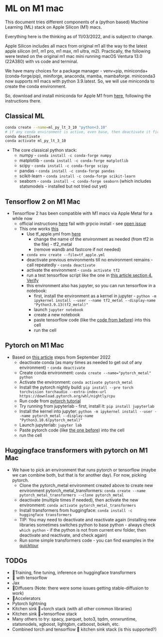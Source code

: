 # ML on M1 mac

This document tries different components of a (python based) Machine Learning (ML) stack on Apple Silicon (M1) macs.

Everything here is the thinking as of 11/03/2022, and is subject to change.

Apple Silicon includes all macs from original m1 all the way to the latest apple silicon (m1, m1 pro, m1 max, m1 ultra, m2). Practically, the following were tested on the original m1 mac mini running macOS Ventura 13.0 (22A380) with vs code and terminal.

We have many choices for a package manager - venv+pip, miniconda+(conda-forge/pip), miniforge, anaconda, mamba, mambaforge.
miniconda3 now supports m1 macs with python 3.9.latest. So, we will use miniconda to create the conda environment.

So, download and install miniconda for Apple M1 from [here](https://docs.conda.io/en/latest/miniconda.html), following the instructions there.

## Classical ML

  ```sh
  conda create --name=ml_py_lt_3_10 "python<3.10"
  # if any conda environment is active, even base, then deactivate it first
  conda deactivate
  conda activate ml_py_lt_3_10
  ```

- The core classical python stack:
  - numpy - `conda install -c conda-forge numpy`
  - matplotlib - `conda install -c conda-forge matplotlib`
  - scipy - `conda install -c conda-forge scipy`
  - pandas - `conda install -c conda-forge pandas`
  - scikit-learn - `conda install -c conda-forge scikit-learn`
  - seaborn - `conda install -c conda-forge seaborn` (which includes statsmodels - installed but not tried out yet)

## Tensorflow 2 on M1 Mac

- Tensorflow 2 has been compatible with M1 macs via Apple Metal for a while now
  - official instructions [here](https://developer.apple.com/metal/tensorflow-plugin/) fail with grpcio install - see [open issue](https://github.com/grpc/grpc/issues/25082)
  - This one works [this](https://wandb.ai/tcapelle/apple_m1_pro/reports/Deep-Learning-on-the-M1-Pro-with-Apple-Silicon---VmlldzoxMjQ0NjY3)
    - Use tf_apple.yml from [here](https://github.com/tcapelle/apple_m1_pro_python/blob/main/tensorflow/tf_apple.yml)
      - change the name of the environment as needed (from tf2 in the file) - tf2_metal
      - (remove wandb and fastcore if not needed)
    - `conda env create --file=tf_apple.yml`
    - deactivate previous environments till no environment remains - call repeatedly - `conda deactivate`
    - activate the environment - `conda activate tf2`
    - run a test tensorflow script like the one in [this article section 4. Verify](https://developer.apple.com/metal/tensorflow-plugin/)
    - this environment also has jupyter, so you can run tensorflow in a notebook:
      - first, install the environment as a kernel in jupyter - `python -m ipykernel install --user --name tf2_metal --display-name "Python3.9.13(tf2_metal)"`
      - launch `jupyter notebook`
      - create a new notebook
      - paste tensorflow code (like the [code from before](https://developer.apple.com/metal/tensorflow-plugin/)) into this cell
      - run the cell

## Pytorch on M1 Mac

- Based on [this article](https://wandb.ai/capecape/pytorch-M1Pro/reports/PyTorch-Runs-On-the-GPU-of-Apple-M1-Macs-Now-Announcement-With-Code-Samples---VmlldzoyMDMyNzMz#-run-this-benchmark-and-contribute-to-this-table-🚀) steps from September 2022
  - deactivate conda (as many times as needed to get out of any environment) - `conda deactivate`
  - Create conda environment: `conda create --name="pytorch_metal" python`
  - Activate the environment: `conda activate pytorch_metal`
  - Install the pytorch nightly build: `pip install --pre torch torchvision torchaudio --extra-index-url https://download.pytorch.org/whl/nightly/cpu`
  - Run code from [pytorch tutorial](https://github.com/pytorch/tutorials/blob/master/beginner_source/basics/quickstart_tutorial.py)
  - Try running from jupyterlab - first, install it: `pip install jupyterlab`
  - Install the kernel into jupyter: `python -m ipykernel install --user --name pytorch_metal --display-name "Python3.10.6(pytorch_metal)"`
  - Launch jupyterlab: `jupyter lab`
  - Paste pytorch code (like [the one before](https://github.com/pytorch/tutorials/blob/master/beginner_source/basics/quickstart_tutorial.py)) into the cell
  - run the cell

## Huggingface transformers with pytorch on M1 Mac

- We have to pick an environment that runs pytorch or tensorflow (maybe we can combine both, but that is for another day). For now, picking pytorch.
  - Clone the pytorch_metal environment created above to create new environment pytorch_metal_transformers: `conda create --name pytorch_metal_transformers --clone pytorch_metal`
  - deactivate (multiple times if needed), then activate the new environment: `conda activate pytorch_metal_transformers`
  - Install transformers from huggingface: `conda install -c huggingface transformers`
  - TIP: You may need to deactivate and reactivate again (installing new libraries sometimes switches python to base python - always check `which python` - if the python is not from current env folder, then deactivate and reactivate, and check again)
  - Run some simple transformers code - you can find examples in the [quicktour](https://huggingface.co/docs/transformers/v4.24.0/en/quicktour)

## TODOs

- 🤗Training, fine tuning, inference on huggingface transformers
- 🤗 with tensorflow
- Jax
- 🤗Diffusers (Note: there were some issues getting stable-diffusion to work)
- 🤗Accelerators
- Pytorch lightning
- Kitchen sink 🤗+torch stack (with all other common libraries)
- Kitchen sink 🤗+tensorflow stack
- Many others to try: spacy, parquet, boto3, tqdm, onnxruntime, statsmodels, xgboost, lightgbm, catboost, bokeh, etc.
- Combined torch and tensorflow 🤗 kitchen sink stack (is this supported?)
